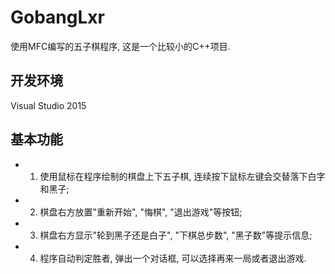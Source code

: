 # GobangLxr
使用MFC编写的五子棋程序, 这是一个比较小的C++项目.
## 开发环境
Visual Studio 2015
## 基本功能
- 1. 使用鼠标在程序绘制的棋盘上下五子棋, 连续按下鼠标左键会交替落下白字和黑子; 
- 2. 棋盘右方放置"重新开始", "悔棋", "退出游戏"等按钮;
- 3. 棋盘右方显示"轮到黑子还是白子", "下棋总步数", "黑子数"等提示信息;
- 4. 程序自动判定胜者, 弹出一个对话框, 可以选择再来一局或者退出游戏.
